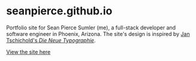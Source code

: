 # seanpierce.github.io
Portfolio site for Sean Pierce Sumler (me), a full-stack developer and software engineer in Phoenix, Arizona. The site's design is inspired by [Jan Tschichold's *Die Neue Typographie*](http://www.designhistory.org/Avant_Garde_pages/DieNeueType.html).


[View the site here](https://seanpierce.github.io)
